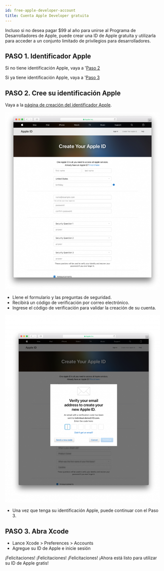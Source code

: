 ```yaml
---
id: free-apple-developer-account
title: Cuenta Apple Developer gratuita
---
```


Incluso si no desea pagar $99 al año para unirse al Programa de Desarrolladores de Apple, puede crear una ID de Apple gratuita y utilizarla para acceder a un conjunto limitado de privilegios para desarrolladores.

## PASO 1. Identificador Apple

Si no tiene identificación Apple, vaya a '[Paso 2](#step-2-create-your-apple-id)

Si ya tiene identificación Apple, vaya a '[Paso 3](#step-3-open-xcode)

## PASO 2. Cree su identificación Apple

Vaya a la [página de creación del identificador Apple](https://appleid.apple.com/).

![Cree su identificación Apple](img/Apple-ID-Creation-Page-4D-for-iOS.png)

* Llene el formulario y las preguntas de seguridad.
* Recibirá un código de verificación por correo electrónico.
* Ingrese el código de verificación para validar la creación de su cuenta.

![Register Developer Program](img/Register-developer-program-4D-for-iOS.png)

* Una vez que tenga su identificación Apple, puede continuar con el Paso 3.

## PASO 3. Abra Xcode

* Lance Xcode > Preferences > Accounts
* Agregue su ID de Apple e inicie sesión

¡Felicitaciones! ¡Felicitaciones! ¡Felicitaciones! ¡Ahora está listo para utilizar su ID de Apple gratis!


